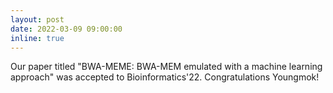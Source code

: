 ```yaml
---
layout: post
date: 2022-03-09 09:00:00
inline: true
---
```


<!-- [BWA-MEME](https://academic.oup.com/bioinformatics/advance-article/doi/10.1093/bioinformatics/btac137/6543607) was accepted to Bioinformatics'22. -->

Our paper titled "BWA-MEME: BWA-MEM emulated with a machine learning approach" was accepted to Bioinformatics'22. Congratulations Youngmok!
